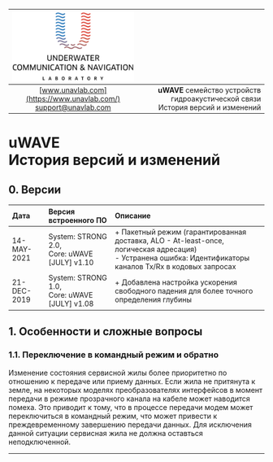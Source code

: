 | ![logo](/documentation/sm_logo.png) |  |
| :---: | ---: |
| [www.unavlab.com](https://www.unavlab.com/) <br/> [support@unavlab.com](mailto:support@unavlab.com) | **uWAVE** семейство устройств гидроакустической связи <br/> История версий и изменений |
  
  
  
# uWAVE <br/> История версий и изменений

<div style="page-break-after: always;"></div>

## 0. Версии

| Дата | Версия встроенного ПО | Описание |
| :--- | :--- | :--- |
| 14-MAY-2021 | System: STRONG 2.0, </br> Core: uWAVE [JULY] v1.10 | + Пакетный режим (гарантированная доставка, ALO - At-least-once, логическая адресация) </br> - Устранена ошибка: Идентификаторы каналов Tx/Rx в кодовых запросах |
| 21-DEC-2019 | System: STRONG 1.0, </br> Core: uWAVE [JULY] v1.08 | + Добавлена настройка ускорения свободного падения для более точного определения глубины |    


## 1. Особенности и сложные вопросы

### 1.1. Переключение в командный режим и обратно
Изменение состояния сервисной жилы более приоритетно по отношению к передаче или приему данных. Если жила не притянута к земле, на некоторых моделях преобразователях интерфейсов в момент передачи в режиме прозрачного канала на кабеле может наводится помеха. Это приводит к тому, что в процессе передачи модем может переключиться в командный режим, что может привести к преждевременному завершению передачи данных. Для исключения данной ситуации сервисная жила не должна оставться неподключенной.


________  
                    
<div style="page-break-after: always;"></div>
